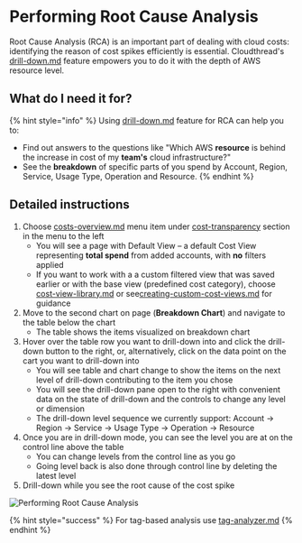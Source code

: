 # Performing Root Cause Analysis

Root Cause Analysis (RCA)​ is an important part of dealing with cloud costs: identifying the reason of cost spikes efficiently is essential. Cloudthread's [drill-down.md](../fundamentals/cost-transparency/drill-down.md "mention") feature empowers you to do it with the depth of AWS resource level.

## What do I need it for? <a href="#what-do-i-need-it-for" id="what-do-i-need-it-for"></a>

{% hint style="info" %}
Using [drill-down.md](../fundamentals/cost-transparency/drill-down.md "mention") feature for RCA can help you to:

* Find out answers to the questions like "Which AWS **resource** is behind the increase in cost of my **team's** cloud infrastructure?"
* See the **breakdown** of specific parts of you spend by Account, Region, Service, Usage Type, Operation and Resource.
{% endhint %}

## Detailed instructions <a href="#detailed-instructions" id="detailed-instructions"></a>

1. Choose [costs-overview.md](../fundamentals/cost-transparency/costs-overview.md "mention") menu item under [cost-transparency](../fundamentals/cost-transparency/ "mention") section in the menu to the left
   * You will see a page with Default View – a default Cost View representing **total spend** from added accounts, with **no** filters applied
   * If you want to work with a a custom filtered view that was saved earlier or with the base view (predefined cost category), choose [cost-view-library.md](../fundamentals/cost-transparency/cost-view-library.md "mention") or see[creating-custom-cost-views.md](creating-custom-cost-views.md "mention") for guidance
2. Move to the second chart on page (**Breakdown Chart**) and navigate to the table below the chart
   * The table shows the items visualized on breakdown chart
3. Hover over the table row you want to drill-down into and click the drill-down button to the right, or, alternatively, click on the data point on the cart you want to drill-down into
   * You will see table and chart change to show the items on the next level of drill-down contributing to the item you chose
   * You will see the drill-down pane open to the right with convenient data on the state of drill-down and the controls to change any level or dimension
   * The drill-down level sequence we currently support: Account -> Region -> Service -> Usage Type -> Operation -> Resource
4. Once you are in drill-down mode, you can see the level you are at on the control line above the table
   * You can change levels from the control line as you go
   * Going level back is also done through control line by deleting the latest level
5. Drill-down while you see the root cause of the cost spike

![Performing Root Cause Analysis](../.gitbook/assets/performing-root-cause-analysis\_demo.gif)

{% hint style="success" %}
For tag-based analysis use [tag-analyzer.md](../fundamentals/cost-transparency/tag-analyzer.md "mention")
{% endhint %}
